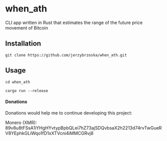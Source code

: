 # when_ath
CLI app written in Rust that estimates the range of the future price movement of Bitcoin 

## Installation
```
git clone https://github.com/jerzybrzoska/when_ath.git 

```
## Usage

```
cd when_ath 

cargo run --release
```

#### Donations

Donations would help me to continue developing this project:

Monero (XMR): 89v8u8tFSsA1iYHgHYvtypBpbQLei7hZ73ajSDQvbsaX2h2213d74rvTwGueRV8YEphkGLiWqo1fD1xXTVcni4iMMCGRvj8
